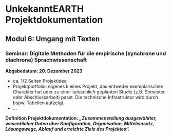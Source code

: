 # UnkekanntEARTH Projektdokumentation
## Modul 6: Umgang mit Texten
### Seminar: Digitale Methoden für die empirische (synchrone und diachrone) Sprachwissenschaft
**Abgabedatum: 20. Dezember 2023**
- ca. 1/2 Seiten Projektidee
- Projektportfolio: eigenes kleines Projekt, das entweder exemplarischen Charakter hat oder zu einer tatsächlich geplanten Studie (z.B. Semester- oder Abschlussarbeit) passt. Die technische Infrastruktur wird durch bspw. Tabellen aufzeigt.
- ...

**Definition Projektdokumentation: *„Zusammenstellung ausgewählter, wesentlicher Daten über Konfiguration, Organisation, Mitteleinsatz, Lösungswege, Ablauf und erreichte Ziele des Projektes“.***

